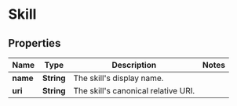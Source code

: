 

# Skill


## Properties

| Name | Type | Description | Notes |
|------------ | ------------- | ------------- | -------------|
|**name** | **String** | The skill&#39;s display name. |  |
|**uri** | **String** | The skill&#39;s canonical relative URI. |  |



